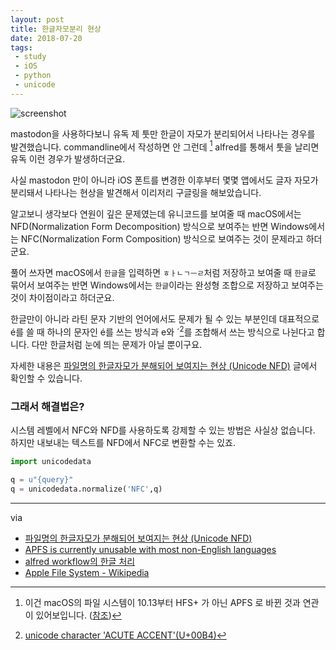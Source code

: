 ```yaml
---
layout: post
title: 한글자모분리 현상
date: 2018-07-20
tags: 
 - study
 - iOS
 - python
 - unicode
---
```


![screenshot](/images/2018-07-20-NFC-NFD/NFC-NFD.png)

mastodon을 사용하다보니 유독 제 툿만 한글이 자모가 분리되어서 나타나는 경우를 발견했습니다. commandline에서 작성하면 안 그런데 [^commandline] alfred를 통해서 툿을 날리면 유독 이런 경우가 발생하더군요.

[^commandline]: 이건 macOS의 파일 시스템이 10.13부터 HFS+ 가 아닌 APFS 로 바뀐 것과 연관이 있어보입니다. (<a href="https://eclecticlight.co/2017/04/06/apfs-is-currently-unusable-with-most-non-english-languages/">참조</a>)

사실 mastodon 만이 아니라 iOS 폰트를 변경한 이후부터 몇몇 앱에서도 글자 자모가 분리돼서 나타나는 현상을 발견해서 이리저리 구글링을 해보았습니다.

알고보니 생각보다 연원이 깊은 문제였는데 유니코드를 보여줄 때 macOS에서는 NFD(Normalization Form  Decomposition) 방식으로 보여주는 반면 Windows에서는 NFC(Normalization Form  Composition) 방식으로 보여주는 것이 문제라고 하더군요.

풀어 쓰자면 macOS에서 `한글`을 입력하면 `ㅎㅏㄴㄱㅡㄹ`처럼 저장하고 보여줄 때 `한글`로 묶어서 보여주는 반면 Windows에서는 `한글`이라는 완성형 조합으로 저장하고 보여주는 것이 차이점이라고 하더군요.

한글만이 아니라 라틴 문자 기반의 언어에서도 문제가 될 수 있는 부분인데 대표적으로 é를 쓸 때 하나의 문자인 é를 쓰는 방식과 e와 ´[^1]를 조합해서 쓰는 방식으로 나뉜다고 합니다. 다만 한글처럼 눈에 띄는 문제가 아닐 뿐이구요. 

[^1]: <a href="https://www.fileformat.info/info/unicode/char/00b4/index.htm">unicode character 'ACUTE ACCENT'(U+00B4)</a>

자세한 내용은 [파일명의 한글자모가 분해되어 보여지는 현상 (Unicode NFD)](https://blogs.technet.microsoft.com/spsofficesupportko/2017/01/06/%ED%8C%8C%EC%9D%BC%EB%AA%85%EC%9D%98-%ED%95%9C%EA%B8%80%EC%9E%90%EB%AA%A8%EA%B0%80-%EB%B6%84%ED%95%B4%EB%90%98%EC%96%B4-%EB%B3%B4%EC%97%AC%EC%A7%80%EB%8A%94-%ED%98%84%EC%83%81-unicode-nfd/) 글에서 확인할 수 있습니다.

### 그래서 해결법은?

시스템 레벨에서 NFC와 NFD를 사용하도록 강제할 수 있는 방법은 사실상 없습니다. 하지만 내보내는 텍스트를 NFD에서 NFC로 변환할 수는 있죠.

```python
import unicodedata

q = u"{query}"
q = unicodedata.normalize('NFC',q)
```

------

via

- [파일명의 한글자모가 분해되어 보여지는 현상 (Unicode NFD)](https://blogs.technet.microsoft.com/spsofficesupportko/2017/01/06/%ED%8C%8C%EC%9D%BC%EB%AA%85%EC%9D%98-%ED%95%9C%EA%B8%80%EC%9E%90%EB%AA%A8%EA%B0%80-%EB%B6%84%ED%95%B4%EB%90%98%EC%96%B4-%EB%B3%B4%EC%97%AC%EC%A7%80%EB%8A%94-%ED%98%84%EC%83%81-unicode-nfd/)
- [APFS is currently unusable with most non-English languages](https://eclecticlight.co/2017/04/06/apfs-is-currently-unusable-with-most-non-english-languages/)
- [alfred workflow의 한글 처리](http://jmjeong.com/unicode-in-alfred-workflow/)
- [Apple File System - Wikipedia](https://en.wikipedia.org/wiki/Apple_File_System)